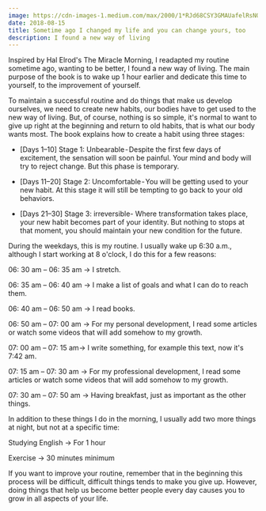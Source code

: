```yaml
---
image: https://cdn-images-1.medium.com/max/2000/1*RJd68CSY3GMAUafelRsNOw.jpeg
date: 2018-08-15
title: Sometime ago I changed my life and you can change yours, too
description: I found a new way of living
---
```



Inspired by Hal Elrod's The Miracle Morning, I readapted my routine sometime ago, wanting to be better, I found a new way of living. The main purpose of the book is to wake up 1 hour earlier and dedicate this time to yourself, to the improvement of yourself.

To maintain a successful routine and do things that make us develop ourselves,  we need to create new habits, our bodies have to get used to the new way of living. But, of course, nothing is so simple, it's normal to want to give up right at the beginning and return to old habits, that is what our body wants most. The book explains how to create a habit using three stages:

* [Days 1–10] Stage 1: Unbearable - Despite the first few days of excitement, the sensation will soon be painful. Your mind and body will try to reject change. But this phase is temporary.

* [Days 11–20] Stage 2: Uncomfortable - You will be getting used to your new habit. At this stage it will still be tempting to go back to your old behaviors.

* [Days 21–30] Stage 3: irreversible- Where transformation takes place, your new habit becomes part of your identity. But nothing to stops at that moment, you should maintain your new condition for the future.

During the weekdays, this is my routine. I usually wake up 6:30 a.m., although I start working at 8 o'clock, I do this for a few reasons:

06: 30 am – 06: 35 am -> I stretch.

06: 35 am – 06: 40 am -> I make a list of goals and what I can do to reach them.

06: 40 am – 06: 50 am -> I read books.

06: 50 am – 07: 00 am -> For my personal development, I read some articles or watch some videos that will add somehow to my growth.

07: 00 am – 07: 15 am-> I write something, for example this text, now it's 7:42 am.

07: 15 am – 07: 30 am -> For my professional development, I read some articles or watch some videos that will add somehow to my growth.

07: 30 am – 07: 50 am -> Having breakfast, just as important as the other things.

In addition to these things I do in the morning, I usually add two more things at night, but not at a specific time:

Studying English -> For 1 hour

Exercise -> 30 minutes minimum

If you want to improve your routine, remember that in the beginning this process will be difficult, difficult things tends to make you give up. However, doing things that help us become better people every day causes you to grow in all aspects of your life.

